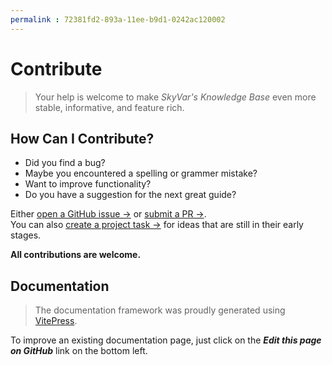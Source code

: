 ```yaml
---
permalink : 72381fd2-893a-11ee-b9d1-0242ac120002
---
```


# Contribute

> Your help is welcome to make *SkyVar's Knowledge Base* even more stable, informative, and feature rich.

## How Can I Contribute?

- Did you find a bug?
- Maybe you encountered a spelling or grammer mistake?
- Want to improve functionality?
- Do you have a suggestion for the next great guide?

Either [open a GitHub issue →][issue] or [submit a PR →][pr].
<br />
You can also [create a project task →][task] for ideas that are still in their early stages.

**All contributions are welcome.**

## Documentation

> The documentation framework was proudly generated using [VitePress](https://vitepress.vuejs.org/).

To improve an existing documentation page, just click on the ***Edit this page on GitHub*** link on the bottom left.

[issue]: https://github.com/skyvar/knowledge-base/issues/new/choose
[pr]: https://github.com/skyvar/knowledge-base/compare
[task]: https://github.com/orgs/skyvar/projects/2
